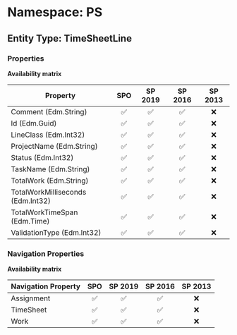 # Namespace: PS

## Entity Type: TimeSheetLine

### Properties

**Availability matrix**

Property | SPO | SP 2019 | SP 2016 | SP 2013
----------|:---:|:-------:|:-------:|:-------:
Comment (Edm.String) | ✅ | ✅ | ✅ | ❌
Id (Edm.Guid) | ✅ | ✅ | ✅ | ❌
LineClass (Edm.Int32) | ✅ | ✅ | ✅ | ❌
ProjectName (Edm.String) | ✅ | ✅ | ✅ | ❌
Status (Edm.Int32) | ✅ | ✅ | ✅ | ❌
TaskName (Edm.String) | ✅ | ✅ | ✅ | ❌
TotalWork (Edm.String) | ✅ | ✅ | ✅ | ❌
TotalWorkMilliseconds (Edm.Int32) | ✅ | ✅ | ✅ | ❌
TotalWorkTimeSpan (Edm.Time) | ✅ | ✅ | ✅ | ❌
ValidationType (Edm.Int32) | ✅ | ✅ | ✅ | ❌

### Navigation Properties

**Availability matrix**

Navigation Property | SPO | SP 2019 | SP 2016 | SP 2013
----------|:---:|:-------:|:-------:|:-------:
Assignment | ✅ | ✅ | ✅ | ❌
TimeSheet | ✅ | ✅ | ✅ | ❌
Work | ✅ | ✅ | ✅ | ❌